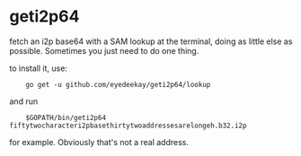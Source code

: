 # geti2p64

fetch an i2p base64 with a SAM lookup at the terminal, doing as little else as
possible. Sometimes you just need to do one thing.

to install it, use:

        go get -u github.com/eyedeekay/geti2p64/lookup

and run

        $GOPATH/bin/geti2p64 fiftytwocharacteri2pbasethirtytwoaddressesarelongeh.b32.i2p

for example. Obviously that's not a real address.
